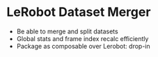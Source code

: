 # LeRobot Dataset Merger

* Be able to merge and split datasets
* Global stats and frame index recalc efficiently
* Package as composable over Lerobot: drop-in
